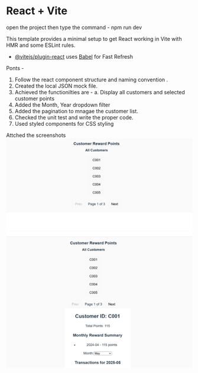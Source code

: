 # React + Vite

open the project then type the command - npm run dev

This template provides a minimal setup to get React working in Vite with HMR and some ESLint rules.

- [@vitejs/plugin-react](https://github.com/vitejs/vite-plugin-react/blob/main/packages/plugin-react) uses [Babel](https://babeljs.io/) for Fast Refresh

Ponts - 
1. Follow the react component structure and naming convention .
2. Created the local JSON mock file.
3. Achieved the functionilties are - 
   a. Display all customers and selected customer points
4. Added the Month, Year dropdown filter
5. Added the pagination to mnagae the customer list.
6. Checked the unit test and write the proper code.
7. Used styled components for CSS styling

Attched the screenshots
![alt text](image.png)
![alt text](image-1.png)





